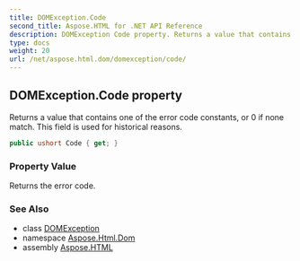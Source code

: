 ```yaml
---
title: DOMException.Code
second_title: Aspose.HTML for .NET API Reference
description: DOMException Code property. Returns a value that contains one of the error code constants or 0 if none match. This field is used for historical reasons
type: docs
weight: 20
url: /net/aspose.html.dom/domexception/code/
---
```

## DOMException.Code property

Returns a value that contains one of the error code constants, or 0 if none match. This field is used for historical reasons.

```csharp
public ushort Code { get; }
```

### Property Value

Returns the error code.

### See Also

* class [DOMException](../)
* namespace [Aspose.Html.Dom](../../../aspose.html.dom/)
* assembly [Aspose.HTML](../../../)
